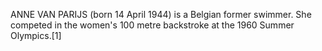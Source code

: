 ANNE VAN PARIJS (born 14 April 1944) is a Belgian former swimmer. She competed in the women's 100 metre backstroke at the 1960 Summer Olympics.[1]
